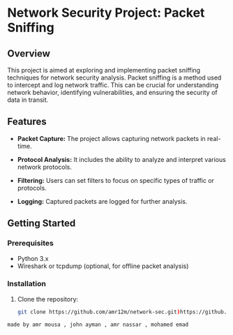 # Network Security Project: Packet Sniffing

## Overview
This project is aimed at exploring and implementing packet sniffing techniques for network security analysis. Packet sniffing is a method used to intercept and log network traffic. This can be crucial for understanding network behavior, identifying vulnerabilities, and ensuring the security of data in transit.

## Features

- **Packet Capture:** The project allows capturing network packets in real-time.
  
- **Protocol Analysis:** It includes the ability to analyze and interpret various network protocols.

- **Filtering:** Users can set filters to focus on specific types of traffic or protocols.

- **Logging:** Captured packets are logged for further analysis.

## Getting Started

### Prerequisites
- Python 3.x
- Wireshark or tcpdump (optional, for offline packet analysis)

### Installation
1. Clone the repository:
   ```bash
   git clone https://github.com/amr12m/network-sec.git)https://github.com/amr12m/network-sec.git
```
made by amr mousa , john ayman , amr nassar , mohamed emad
